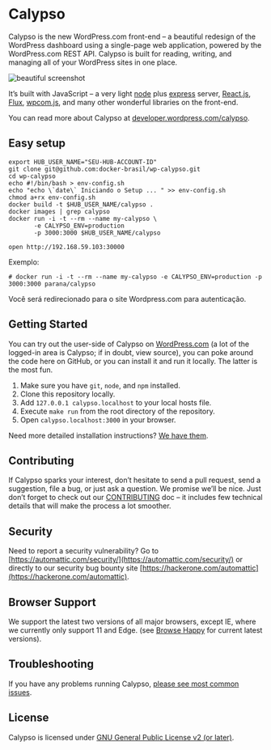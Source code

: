 # Calypso

Calypso is the new WordPress.com front-end – a beautiful redesign of the WordPress dashboard using a single-page web application, powered by the WordPress.com REST API. Calypso is built for reading, writing, and managing all of your WordPress sites in one place.

![beautiful screenshot](https://developer.wordpress.com/wp-content/themes/a8c/wpcomdev3/calypso/images/speed.png)

It’s built with JavaScript – a very light [node](https://nodejs.org) plus [express](http://expressjs.com) server, [React.js](https://facebook.github.io/react/), [Flux](https://facebook.github.io/flux/), [wpcom.js](http://wpcomjs.com), and many other wonderful libraries on the front-end.

You can read more about Calypso at [developer.wordpress.com/calypso](https://developer.wordpress.com/calypso/).

## Easy setup

    export HUB_USER_NAME="SEU-HUB-ACCOUNT-ID"
    git clone git@github.com:docker-brasil/wp-calypso.git
    cd wp-calypso
    echo #!/bin/bash > env-config.sh
    echo "echo \`date\` Iniciando o Setup ... " >> env-config.sh
    chmod a+rx env-config.sh
    docker build -t $HUB_USER_NAME/calypso .
    docker images | grep calypso
    docker run -i -t --rm --name my-calypso \
           -e CALYPSO_ENV=production 
           -p 3000:3000 $HUB_USER_NAME/calypso

    open http://192.168.59.103:30000

Exemplo:

    # docker run -i -t --rm --name my-calypso -e CALYPSO_ENV=production -p 3000:3000 parana/calypso

Você será redirecionado para o site Wordpress.com para autenticação.


## Getting Started

You can try out the user-side of Calypso on [WordPress.com](https://wordpress.com/) (a lot of the logged-in area is Calypso; if in doubt, view source), you can poke around the code here on GitHub, or you can install it and run it locally. The latter is the most fun.

1.  Make sure you have `git`, `node`, and `npm` installed.
2.  Clone this repository locally.
3.  Add `127.0.0.1 calypso.localhost` to your local hosts file.
4.  Execute `make run` from the root directory of the repository.
5.  Open `calypso.localhost:3000` in your browser.

Need more detailed installation instructions? [We have them](docs/install.md).

## Contributing

If Calypso sparks your interest, don’t hesitate to send a pull request, send a suggestion, file a bug, or just ask a question. We promise we’ll be nice. Just don’t forget to check out our [CONTRIBUTING](CONTRIBUTING.md) doc – it includes few technical details that will make the process a lot smoother.

## Security

Need to report a security vulnerability? Go to [https://automattic.com/security/](https://automattic.com/security/) or directly to our security bug bounty site [https://hackerone.com/automattic](https://hackerone.com/automattic).

## Browser Support

We support the latest two versions of all major browsers, except  IE, where we currently only support 11 and Edge.  (see [Browse Happy](http://browsehappy.com) for current latest versions).

## Troubleshooting

If you have any problems running Calypso, [please see most common issues](./docs/troubleshooting.md).

## License

Calypso is licensed under [GNU General Public License v2 (or later)](./LICENSE.md).
